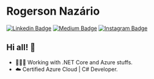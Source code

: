 # Rogerson Nazário

[![Linkedin Badge](https://img.shields.io/badge/-LinkedIn-blue?style=flat&logo=LinkedIn&logoColor=white)](https://www.linkedin.com/in/rogerson-naz%C3%A1rio-76797120)
[![Medium Badge](https://img.shields.io/badge/-Medium-000?style=flat&logo=Medium&logoColor=white)](https://medium.com/@rrnazario)
[![Instagram Badge](https://img.shields.io/badge/-Instagram-C13584?style=flat&logo=Instagram&logoColor=white)](https://www.instagram.com/rogimnazario)

## Hi all! 🤖

- 👨🏻‍💻 Working with .NET Core and Azure stuffs.
- ☁️  Certified Azure Cloud | C# Developer.
